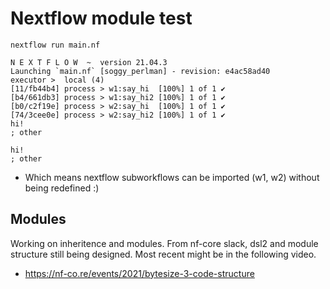 # Nextflow module test

```
nextflow run main.nf

N E X T F L O W  ~  version 21.04.3
Launching `main.nf` [soggy_perlman] - revision: e4ac58ad40
executor >  local (4)
[11/fb44b4] process > w1:say_hi  [100%] 1 of 1 ✔
[b4/661db3] process > w1:say_hi2 [100%] 1 of 1 ✔
[b0/c2f19e] process > w2:say_hi  [100%] 1 of 1 ✔
[74/3cee0e] process > w2:say_hi2 [100%] 1 of 1 ✔
hi!
; other

hi!
; other
```

* Which means nextflow subworkflows can be imported (w1, w2) without being redefined :)

## Modules

Working on inheritence and modules. From nf-core slack, dsl2 and module structure still being designed. Most recent might be in the following video.

* https://nf-co.re/events/2021/bytesize-3-code-structure

